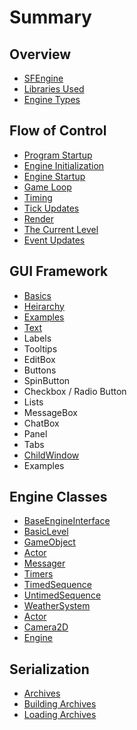 # Summary

## Overview

* [SFEngine](README.md)
* [Libraries Used](libraries-used.md)
* [Engine Types](engine-types.md)

## Flow of Control

* [Program Startup](flow-of-control/program-execution.md)
* [Engine Initialization](flow-of-control/engine-initialization.md)
* [Engine Startup](flow-of-control/engine-startup.md)
* [Game Loop](flow-of-control/game-loop.md)
* [Timing](flow-of-control/timing.md)
* [Tick Updates](flow-of-control/tick-updates.md)
* [Render](flow-of-control/render.md)
* [The Current Level](flow-of-control/the-current-level.md)
* [Event Updates](flow-of-control/event-updates.md)

## GUI Framework

* [Basics](gui-framework/basics.md)
* [Heirarchy](gui-framework/heirarchy.md)
* [Examples](gui-framework/examples.md)
* [Text](gui-framework/text.md)
* Labels
* Tooltips
* EditBox
* Buttons
* SpinButton
* Checkbox / Radio Button
* Lists
* MessageBox
* ChatBox
* Panel
* Tabs
* [ChildWindow](gui-framework/childwindow.md)
* Examples

## Engine Classes

* [BaseEngineInterface](engine-classes/baseengineinterface.md)
* [BasicLevel](engine-classes/basiclevel.md)
* [GameObject](engine-classes/gameobject-class.md)
* [Actor](engine-classes/actor.md)
* [Messager](engine-classes/messager.md)
* [Timers](engine-classes/timing.md)
* [TimedSequence](engine-classes/timedsequence.md)
* [UntimedSequence](engine-classes/untimedsequence.md)
* [WeatherSystem](engine-classes/weathersystem.md)
* [Actor](engine-classes/actor.md)
* [Camera2D](engine-classes/camera2d.md)
* [Engine](engine-classes/engine.md)

## Serialization

* [Archives](serialization/archives.md)
* [Building Archives](serialization/building-archives.md)
* [Loading Archives](serialization/loading-archives.md)

